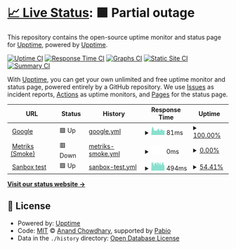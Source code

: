# [📈 Live Status](https://upptime.github.io/upptime): <!--live status--> **🟧 Partial outage**

This repository contains the open-source uptime monitor and status page for [Upptime](https://upptime.js.org), powered by [Upptime](https://github.com/upptime/upptime).

[![Uptime CI](https://github.com/gdwhitehead/test-monitoring/workflows/Uptime%20CI/badge.svg)](https://github.com/gdwhitehead/test-monitoring/actions?query=workflow%3A%22Uptime+CI%22)
[![Response Time CI](https://github.com/gdwhitehead/test-monitoring/workflows/Response%20Time%20CI/badge.svg)](https://github.com/gdwhitehead/test-monitoring/actions?query=workflow%3A%22Response+Time+CI%22)
[![Graphs CI](https://github.com/gdwhitehead/test-monitoring/workflows/Graphs%20CI/badge.svg)](https://github.com/gdwhitehead/test-monitoring/actions?query=workflow%3A%22Graphs+CI%22)
[![Static Site CI](https://github.com/gdwhitehead/test-monitoring/workflows/Static%20Site%20CI/badge.svg)](https://github.com/gdwhitehead/test-monitoring/actions?query=workflow%3A%22Static+Site+CI%22)
[![Summary CI](https://github.com/gdwhitehead/test-monitoring/workflows/Summary%20CI/badge.svg)](https://github.com/gdwhitehead/test-monitoring/actions?query=workflow%3A%22Summary+CI%22)

With [Upptime](https://upptime.js.org), you can get your own unlimited and free uptime monitor and status page, powered entirely by a GitHub repository. We use [Issues](https://github.com/upptime/upptime/issues) as incident reports, [Actions](https://github.com/gdwhitehead/test-monitoring/actions) as uptime monitors, and [Pages](https://upptime.github.io/upptime) for the status page.

<!--start: status pages-->
<!-- This summary is generated by Upptime (https://github.com/upptime/upptime) -->
<!-- Do not edit this manually, your changes will be overwritten -->
<!-- prettier-ignore -->
| URL | Status | History | Response Time | Uptime |
| --- | ------ | ------- | ------------- | ------ |
| <img alt="" src="https://icons.duckduckgo.com/ip3/www.google.com.ico" height="13"> [Google](https://www.google.com) | 🟩 Up | [google.yml](https://github.com/GDWhitehead/test-monitoring/commits/HEAD/history/google.yml) | <details><summary><img alt="Response time graph" src="./graphs/google/response-time-week.png" height="20"> 81ms</summary><br><a href="https://gdwhitehead.github.io/test-monitoring/history/google"><img alt="Response time 81" src="https://img.shields.io/endpoint?url=https%3A%2F%2Fraw.githubusercontent.com%2FGDWhitehead%2Ftest-monitoring%2FHEAD%2Fapi%2Fgoogle%2Fresponse-time.json"></a><br><a href="https://gdwhitehead.github.io/test-monitoring/history/google"><img alt="24-hour response time 69" src="https://img.shields.io/endpoint?url=https%3A%2F%2Fraw.githubusercontent.com%2FGDWhitehead%2Ftest-monitoring%2FHEAD%2Fapi%2Fgoogle%2Fresponse-time-day.json"></a><br><a href="https://gdwhitehead.github.io/test-monitoring/history/google"><img alt="7-day response time 81" src="https://img.shields.io/endpoint?url=https%3A%2F%2Fraw.githubusercontent.com%2FGDWhitehead%2Ftest-monitoring%2FHEAD%2Fapi%2Fgoogle%2Fresponse-time-week.json"></a><br><a href="https://gdwhitehead.github.io/test-monitoring/history/google"><img alt="30-day response time 81" src="https://img.shields.io/endpoint?url=https%3A%2F%2Fraw.githubusercontent.com%2FGDWhitehead%2Ftest-monitoring%2FHEAD%2Fapi%2Fgoogle%2Fresponse-time-month.json"></a><br><a href="https://gdwhitehead.github.io/test-monitoring/history/google"><img alt="1-year response time 81" src="https://img.shields.io/endpoint?url=https%3A%2F%2Fraw.githubusercontent.com%2FGDWhitehead%2Ftest-monitoring%2FHEAD%2Fapi%2Fgoogle%2Fresponse-time-year.json"></a></details> | <details><summary><a href="https://gdwhitehead.github.io/test-monitoring/history/google">100.00%</a></summary><a href="https://gdwhitehead.github.io/test-monitoring/history/google"><img alt="All-time uptime 100.00%" src="https://img.shields.io/endpoint?url=https%3A%2F%2Fraw.githubusercontent.com%2FGDWhitehead%2Ftest-monitoring%2FHEAD%2Fapi%2Fgoogle%2Fuptime.json"></a><br><a href="https://gdwhitehead.github.io/test-monitoring/history/google"><img alt="24-hour uptime 100.00%" src="https://img.shields.io/endpoint?url=https%3A%2F%2Fraw.githubusercontent.com%2FGDWhitehead%2Ftest-monitoring%2FHEAD%2Fapi%2Fgoogle%2Fuptime-day.json"></a><br><a href="https://gdwhitehead.github.io/test-monitoring/history/google"><img alt="7-day uptime 100.00%" src="https://img.shields.io/endpoint?url=https%3A%2F%2Fraw.githubusercontent.com%2FGDWhitehead%2Ftest-monitoring%2FHEAD%2Fapi%2Fgoogle%2Fuptime-week.json"></a><br><a href="https://gdwhitehead.github.io/test-monitoring/history/google"><img alt="30-day uptime 100.00%" src="https://img.shields.io/endpoint?url=https%3A%2F%2Fraw.githubusercontent.com%2FGDWhitehead%2Ftest-monitoring%2FHEAD%2Fapi%2Fgoogle%2Fuptime-month.json"></a><br><a href="https://gdwhitehead.github.io/test-monitoring/history/google"><img alt="1-year uptime 100.00%" src="https://img.shields.io/endpoint?url=https%3A%2F%2Fraw.githubusercontent.com%2FGDWhitehead%2Ftest-monitoring%2FHEAD%2Fapi%2Fgoogle%2Fuptime-year.json"></a></details>
| <img alt="" src="https://icons.duckduckgo.com/ip3/services-smoke.knet.keoghs.co.uk.ico" height="13"> [Metriks (Smoke)](https://services-smoke.knet.keoghs.co.uk/metrics/metricsapi/v1/team-metrics) | 🟥 Down | [metriks-smoke.yml](https://github.com/GDWhitehead/test-monitoring/commits/HEAD/history/metriks-smoke.yml) | <details><summary><img alt="Response time graph" src="./graphs/metriks-smoke/response-time-week.png" height="20"> 0ms</summary><br><a href="https://gdwhitehead.github.io/test-monitoring/history/metriks-smoke"><img alt="Response time 0" src="https://img.shields.io/endpoint?url=https%3A%2F%2Fraw.githubusercontent.com%2FGDWhitehead%2Ftest-monitoring%2FHEAD%2Fapi%2Fmetriks-smoke%2Fresponse-time.json"></a><br><a href="https://gdwhitehead.github.io/test-monitoring/history/metriks-smoke"><img alt="24-hour response time 0" src="https://img.shields.io/endpoint?url=https%3A%2F%2Fraw.githubusercontent.com%2FGDWhitehead%2Ftest-monitoring%2FHEAD%2Fapi%2Fmetriks-smoke%2Fresponse-time-day.json"></a><br><a href="https://gdwhitehead.github.io/test-monitoring/history/metriks-smoke"><img alt="7-day response time 0" src="https://img.shields.io/endpoint?url=https%3A%2F%2Fraw.githubusercontent.com%2FGDWhitehead%2Ftest-monitoring%2FHEAD%2Fapi%2Fmetriks-smoke%2Fresponse-time-week.json"></a><br><a href="https://gdwhitehead.github.io/test-monitoring/history/metriks-smoke"><img alt="30-day response time 0" src="https://img.shields.io/endpoint?url=https%3A%2F%2Fraw.githubusercontent.com%2FGDWhitehead%2Ftest-monitoring%2FHEAD%2Fapi%2Fmetriks-smoke%2Fresponse-time-month.json"></a><br><a href="https://gdwhitehead.github.io/test-monitoring/history/metriks-smoke"><img alt="1-year response time 0" src="https://img.shields.io/endpoint?url=https%3A%2F%2Fraw.githubusercontent.com%2FGDWhitehead%2Ftest-monitoring%2FHEAD%2Fapi%2Fmetriks-smoke%2Fresponse-time-year.json"></a></details> | <details><summary><a href="https://gdwhitehead.github.io/test-monitoring/history/metriks-smoke">0.00%</a></summary><a href="https://gdwhitehead.github.io/test-monitoring/history/metriks-smoke"><img alt="All-time uptime 0.00%" src="https://img.shields.io/endpoint?url=https%3A%2F%2Fraw.githubusercontent.com%2FGDWhitehead%2Ftest-monitoring%2FHEAD%2Fapi%2Fmetriks-smoke%2Fuptime.json"></a><br><a href="https://gdwhitehead.github.io/test-monitoring/history/metriks-smoke"><img alt="24-hour uptime 0.00%" src="https://img.shields.io/endpoint?url=https%3A%2F%2Fraw.githubusercontent.com%2FGDWhitehead%2Ftest-monitoring%2FHEAD%2Fapi%2Fmetriks-smoke%2Fuptime-day.json"></a><br><a href="https://gdwhitehead.github.io/test-monitoring/history/metriks-smoke"><img alt="7-day uptime 0.00%" src="https://img.shields.io/endpoint?url=https%3A%2F%2Fraw.githubusercontent.com%2FGDWhitehead%2Ftest-monitoring%2FHEAD%2Fapi%2Fmetriks-smoke%2Fuptime-week.json"></a><br><a href="https://gdwhitehead.github.io/test-monitoring/history/metriks-smoke"><img alt="30-day uptime 0.00%" src="https://img.shields.io/endpoint?url=https%3A%2F%2Fraw.githubusercontent.com%2FGDWhitehead%2Ftest-monitoring%2FHEAD%2Fapi%2Fmetriks-smoke%2Fuptime-month.json"></a><br><a href="https://gdwhitehead.github.io/test-monitoring/history/metriks-smoke"><img alt="1-year uptime 0.00%" src="https://img.shields.io/endpoint?url=https%3A%2F%2Fraw.githubusercontent.com%2FGDWhitehead%2Ftest-monitoring%2FHEAD%2Fapi%2Fmetriks-smoke%2Fuptime-year.json"></a></details>
| <img alt="" src="https://icons.duckduckgo.com/ip3/keoghspocopenapiproviderapi.azure-api.net.ico" height="13"> [Sanbox test](https://keoghspocopenapiproviderapi.azure-api.net/v1/v1/animals) | 🟩 Up | [sanbox-test.yml](https://github.com/GDWhitehead/test-monitoring/commits/HEAD/history/sanbox-test.yml) | <details><summary><img alt="Response time graph" src="./graphs/sanbox-test/response-time-week.png" height="20"> 494ms</summary><br><a href="https://gdwhitehead.github.io/test-monitoring/history/sanbox-test"><img alt="Response time 494" src="https://img.shields.io/endpoint?url=https%3A%2F%2Fraw.githubusercontent.com%2FGDWhitehead%2Ftest-monitoring%2FHEAD%2Fapi%2Fsanbox-test%2Fresponse-time.json"></a><br><a href="https://gdwhitehead.github.io/test-monitoring/history/sanbox-test"><img alt="24-hour response time 480" src="https://img.shields.io/endpoint?url=https%3A%2F%2Fraw.githubusercontent.com%2FGDWhitehead%2Ftest-monitoring%2FHEAD%2Fapi%2Fsanbox-test%2Fresponse-time-day.json"></a><br><a href="https://gdwhitehead.github.io/test-monitoring/history/sanbox-test"><img alt="7-day response time 494" src="https://img.shields.io/endpoint?url=https%3A%2F%2Fraw.githubusercontent.com%2FGDWhitehead%2Ftest-monitoring%2FHEAD%2Fapi%2Fsanbox-test%2Fresponse-time-week.json"></a><br><a href="https://gdwhitehead.github.io/test-monitoring/history/sanbox-test"><img alt="30-day response time 494" src="https://img.shields.io/endpoint?url=https%3A%2F%2Fraw.githubusercontent.com%2FGDWhitehead%2Ftest-monitoring%2FHEAD%2Fapi%2Fsanbox-test%2Fresponse-time-month.json"></a><br><a href="https://gdwhitehead.github.io/test-monitoring/history/sanbox-test"><img alt="1-year response time 494" src="https://img.shields.io/endpoint?url=https%3A%2F%2Fraw.githubusercontent.com%2FGDWhitehead%2Ftest-monitoring%2FHEAD%2Fapi%2Fsanbox-test%2Fresponse-time-year.json"></a></details> | <details><summary><a href="https://gdwhitehead.github.io/test-monitoring/history/sanbox-test">54.41%</a></summary><a href="https://gdwhitehead.github.io/test-monitoring/history/sanbox-test"><img alt="All-time uptime 54.41%" src="https://img.shields.io/endpoint?url=https%3A%2F%2Fraw.githubusercontent.com%2FGDWhitehead%2Ftest-monitoring%2FHEAD%2Fapi%2Fsanbox-test%2Fuptime.json"></a><br><a href="https://gdwhitehead.github.io/test-monitoring/history/sanbox-test"><img alt="24-hour uptime 59.51%" src="https://img.shields.io/endpoint?url=https%3A%2F%2Fraw.githubusercontent.com%2FGDWhitehead%2Ftest-monitoring%2FHEAD%2Fapi%2Fsanbox-test%2Fuptime-day.json"></a><br><a href="https://gdwhitehead.github.io/test-monitoring/history/sanbox-test"><img alt="7-day uptime 54.41%" src="https://img.shields.io/endpoint?url=https%3A%2F%2Fraw.githubusercontent.com%2FGDWhitehead%2Ftest-monitoring%2FHEAD%2Fapi%2Fsanbox-test%2Fuptime-week.json"></a><br><a href="https://gdwhitehead.github.io/test-monitoring/history/sanbox-test"><img alt="30-day uptime 54.41%" src="https://img.shields.io/endpoint?url=https%3A%2F%2Fraw.githubusercontent.com%2FGDWhitehead%2Ftest-monitoring%2FHEAD%2Fapi%2Fsanbox-test%2Fuptime-month.json"></a><br><a href="https://gdwhitehead.github.io/test-monitoring/history/sanbox-test"><img alt="1-year uptime 54.41%" src="https://img.shields.io/endpoint?url=https%3A%2F%2Fraw.githubusercontent.com%2FGDWhitehead%2Ftest-monitoring%2FHEAD%2Fapi%2Fsanbox-test%2Fuptime-year.json"></a></details>

<!--end: status pages-->

[**Visit our status website →**](https://upptime.github.io/upptime)

## 📄 License

- Powered by: [Upptime](https://github.com/upptime/upptime)
- Code: [MIT](./LICENSE) © [Anand Chowdhary](https://anandchowdhary.com), supported by [Pabio](https://pabio.com)
- Data in the `./history` directory: [Open Database License](https://opendatacommons.org/licenses/odbl/1-0/)
